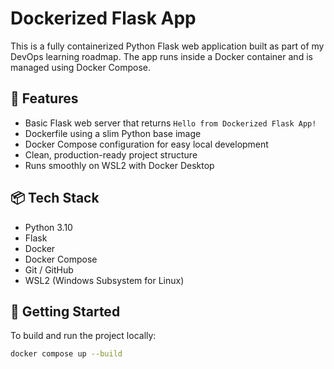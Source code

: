 # Dockerized Flask App

This is a fully containerized Python Flask web application built as part of my DevOps learning roadmap. The app runs inside a Docker container and is managed using Docker Compose.

## 🔧 Features

- Basic Flask web server that returns `Hello from Dockerized Flask App!`
- Dockerfile using a slim Python base image
- Docker Compose configuration for easy local development
- Clean, production-ready project structure
- Runs smoothly on WSL2 with Docker Desktop

## 📦 Tech Stack

- Python 3.10
- Flask
- Docker
- Docker Compose
- Git / GitHub
- WSL2 (Windows Subsystem for Linux)

## 🚀 Getting Started

To build and run the project locally:

```bash
docker compose up --build

